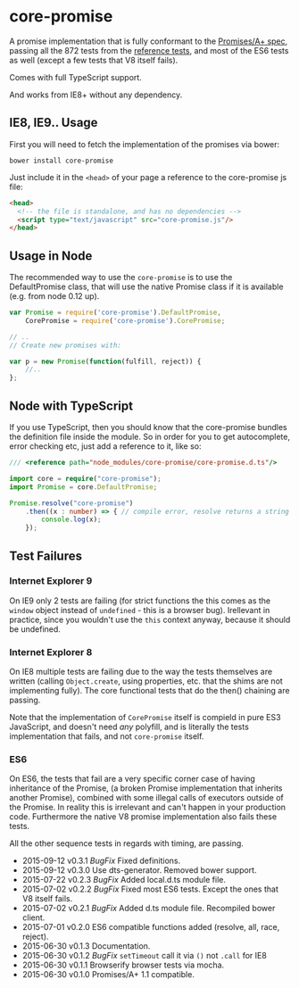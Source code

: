 # core-promise

A promise implementation that is fully conformant to the [Promises/A+ spec](https://github.com/promises-aplus/promises-spec),
passing all the 872 tests from the [reference tests](https://github.com/promises-aplus/promises-tests), and most of the ES6
tests as well (except a few tests that V8 itself fails).

Comes with full TypeScript support.

And works from IE8+ without any dependency.

## IE8, IE9.. Usage

First you will need to fetch the implementation of the promises via bower:

```
bower install core-promise
```

Just include it in the `<head>` of your page a reference to the core-promise js file:

```html
<head>
  <!-- the file is standalone, and has no dependencies -->
  <script type="text/javascript" src="core-promise.js"/>
</head>
```

## Usage in Node

The recommended way to use the `core-promise` is to use the DefaultPromise class, that
will use the native Promise class if it is available (e.g. from node 0.12 up).

```javascript
var Promise = require('core-promise').DefaultPromise,
    CorePromise = require('core-promise').CorePromise;

// ..
// Create new promises with:

var p = new Promise(function(fulfill, reject)) {
    //..
};
```

## Node with TypeScript

If you use TypeScript, then you should know that the core-promise bundles
the definition file inside the module. So in order for you to get autocomplete,
error checking etc, just add a reference to it, like so:

```typescript
/// <reference path="node_modules/core-promise/core-promise.d.ts"/>

import core = require("core-promise");
import Promise = core.DefaultPromise;

Promise.resolve("core-promise")
    .then((x : number) => { // compile error, resolve returns a string
        console.log(x);
    });
```

## Test Failures

### Internet Explorer 9

On IE9 only 2 tests are failing (for strict functions the this comes as the `window` object
instead of `undefined` - this is a browser bug). Irellevant in practice, since you wouldn't
use the `this` context anyway, because it should be undefined.

### Internet Explorer 8

On IE8 multiple tests are failing due to the way the tests themselves are written
(calling `Object.create`, using properties, etc. that the shims are not implementing fully).
The core functional tests that do the then() chaining are passing.

Note that the implementation of `CorePromise` itself is compield in pure ES3 JavaScript, and doesn't need
*any* polyfill, and is literally the tests implementation that fails, and not `core-promise` itself.

### ES6

On ES6, the tests that fail are a very specific corner case of having inheritance of the Promise,
(a broken Promise implementation that inherits another Promise), combined with some illegal calls
of executors outside of the Promise. In reality this is irrelevant and can't happen in
your production code. Furthermore the native V8 promise implementation also fails these tests.

All the other sequence tests in regards with timing, are passing.

* 2015-09-12 v0.3.1 *BugFix* Fixed definitions.
* 2015-09-12 v0.3.0 Use dts-generator. Removed bower support.
* 2015-07-22 v0.2.3 *BugFix* Added local.d.ts module file.
* 2015-07-02 v0.2.2 *BugFix* Fixed most ES6 tests. Except the ones that V8 itself fails.
* 2015-07-02 v0.2.1 *BugFix* Added d.ts module file. Recompiled bower client.
* 2015-07-01 v0.2.0 ES6 compatible functions added (resolve, all, race, reject).
* 2015-06-30 v0.1.3 Documentation.
* 2015-06-30 v0.1.2 *BugFix* `setTimeout` call it via `()` not `.call` for IE8
* 2015-06-30 v0.1.1 Browserify browser tests via mocha.
* 2015-06-30 v0.1.0 Promises/A+ 1.1 compatible.
